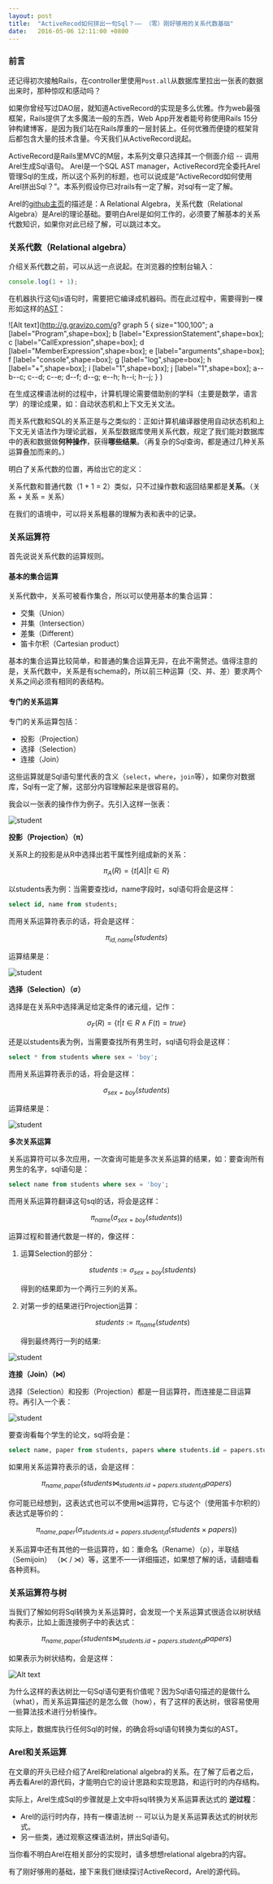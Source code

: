 ```yaml
---
layout: post
title:  "ActiveRecod如何拼出一句Sql？—— （零）刚好够用的关系代数基础"
date:   2016-05-06 12:11:00 +0800
---
```


### 前言

还记得初次接触Rails，在controller里使用`Post.all`从数据库里拉出一张表的数据出来时，那种惊叹和感动吗？

如果你曾经写过DAO层，就知道ActiveRecord的实现是多么优雅。作为web最强框架，Rails提供了太多魔法一般的东西，Web App开发者能号称使用Rails 15分钟构建博客，是因为我们站在Rails厚重的一层封装上。任何优雅而便捷的框架背后都包含大量的技术含量。今天我们从ActiveRecord说起。

ActiveRecord是Rails里MVC的M层，本系列文章只选择其一个侧面介绍 -- 调用Arel生成Sql语句。 Arel是一个SQL AST manager，ActiveRecord完全委托Arel管理Sql的生成，所以这个系列的标题，也可以说成是“ActiveRecord如何使用Arel拼出Sql？”。本系列假设你已对rails有一定了解，对sql有一定了解。

Arel的[github主页](https://github.com/rails/arel)的描述是：A Relational Algebra，关系代数（Relational Algebra）是Arel的理论基础。要明白Arel是如何工作的，必须要了解基本的关系代数知识，如果你对此已经了解，可以跳过本文。

### 关系代数（Relational algebra）

介绍关系代数之前，可以从远一点说起。在浏览器的控制台输入：

~~~ js
console.log(1 + 1);
~~~

在机器执行这句js语句时，需要把它编译成机器码。而在此过程中，需要得到一棵形如这样的[AST](https://en.wikipedia.org/wiki/Abstract_syntax_tree)：

![Alt text](http://g.gravizo.com/g?
  graph 5 {
  size="100,100";
  a [label="Program",shape=box];
  b [label="ExpressionStatement",shape=box];
  c [label="CallExpression",shape=box];
  d [label="MemberExpression",shape=box];
  e [label="arguments",shape=box];
  f [label="console",shape=box];
  g [label="log",shape=box];
  h [label="+",shape=box];
  i [label="1",shape=box];
  j [label="1",shape=box];
  a--b--c;
  c--d;
  c--e;
  d--f;
  d--g;
  e--h;
  h--i;
  h--j;
  }
)

在生成这棵语法树的过程中，计算机理论需要借助别的学科（主要是数学，语言学）的理论成果，如：自动状态机和上下文无关文法。

而关系代数和SQL的关系正是与之类似的：正如计算机编译器使用自动状态机和上下文无关语法作为理论武器，关系型数据库使用关系代数，规定了我们能对数据库中的表和数据做**何种操作**，获得**哪些结果**。（再复杂的Sql查询，都是通过几种关系运算叠加而来的。）

明白了关系代数的位置，再给出它的定义：

关系代数和普通代数（1 + 1 = 2）类似，只不过操作数和返回结果都是**关系**。（关系 + 关系 = 关系）

在我们的语境中，可以将关系粗暴的理解为表和表中的记录。

### 关系运算符

首先说说关系代数的运算规则。

#### 基本的集合运算

关系代数中，关系可被看作集合，所以可以使用基本的集合运算：

- 交集（Union）
- 并集（Intersection）
- 差集（Different）
- 笛卡尔积（Cartesian product）

基本的集合运算比较简单，和普通的集合运算无异，在此不需赘述。值得注意的是，关系代数中，关系是有schema的，所以前三种运算（交、并、差）要求两个关系之间必须有相同的表结构。

#### 专门的关系运算

专门的关系运算包括：

- 投影（Projection）
- 选择（Selection）
- 连接（Join）

这些运算就是Sql语句里代表的含义（`select`，`where`，`join`等），如果你对数据库，Sql有一定了解，这部分内容理解起来是很容易的。

我会以一张表的操作作为例子。先引入这样一张表：

![student](/images/student.png)

**投影（Projection）（π）**

关系R上的投影是从R中选择出若干属性列组成新的关系：

$$ \pi_A(R) = \{ t[A] | t\in R  \} $$

以students表为例：当需要查找id，name字段时，sql语句将会是这样：

~~~ sql
select id, name from students;
~~~

而用关系运算符表示的话，将会是这样：

$$ \pi_{id,name}(students) $$

运算结果是：

![student](/images/student_1.png)

**选择（Selection）（σ）**

选择是在关系R中选择满足给定条件的诸元组，记作：

$$ \sigma_F(R) = \{  t | t\in R \land F(t) = true\} $$

还是以students表为例，当需要查找所有男生时，sql语句将会是这样：

~~~ sql
select * from students where sex = 'boy';
~~~

而用关系运算符表示的话，将会是这样：

$$ \sigma_{sex = boy}(students)  $$

运算结果是：

![student](/images/student_2.png)

**多次关系运算**

关系运算符可以多次应用，一次查询可能是多次关系运算的结果，如：要查询所有男生的名字，sql语句是：

~~~ sql
select name from students where sex = 'boy';
~~~

而用关系运算符翻译这句sql的话，将会是这样：

$$ \pi_{name}(\sigma_{sex = boy}(students)) $$

运算过程和普通代数是一样的，像这样：

1. 运算Selection的部分：

   $$ students := \sigma_{sex = boy}(students) $$

   得到的结果即为一个两行三列的关系。

2. 对第一步的结果进行Projection运算：

   $$ students := \pi_{name}(students) $$

   得到最终两行一列的结果:

![student](/images/student_3.png)

**连接（Join）（⋈）**

选择（Selection）和投影（Projection）都是一目运算符，而连接是二目运算符。再引入一个表：

![student](/images/paper.png)

要查询看每个学生的论文，sql将会是：

~~~ sql
select name, paper from students, papers where students.id = papers.student_id;
~~~

如果用关系运算符表示的话，会是这样：

$$ \pi_{name,paper}(students \bowtie_{students.id = papers.student_id} papers) $$

你可能已经想到，这表达式也可以不使用⋈运算符，它与这个（使用笛卡尔积的）表达式是等价的：

$$ \pi_{name,paper}(\sigma_{students.id = papers.student_id}(students \times papers)) $$

关系运算中还有其他的一些运算符，如：重命名（Rename）（ρ），半联结（Semijoin） （⋉ / ⋊）等，这里不一一详细描述，如果想了解的话，请翻墙看各种资料。

### 关系运算符与树

当我们了解如何将Sql转换为关系运算时，会发现一个关系运算式很适合以树状结构表示，比如上面连接例子中的表达式：

$$ \pi_{name,paper}(students \bowtie_{students.id = papers.student_id} papers) $$

如果表示为树状结构，会是这样：


![Alt text](/images/final.png)

为什么这样的表达树比一句Sql语句更有价值呢？因为Sql语句描述的是做什么（what），而关系运算描述的是怎么做（how），有了这样的表达树，很容易使用一些算法技术进行分析操作。

实际上，数据库执行任何Sql的时候，的确会将sql语句转换为类似的AST。

### Arel和关系运算

在文章的开头已经介绍了Arel和relational algebra的关系。在了解了后者之后，再去看Arel的源代码，才能明白它的设计思路和实现思路，和运行时的内存结构。

实际上，Arel生成Sql的步骤就是上文中将sql转换为关系运算表达式的 **逆过程**：

- Arel的运行时内存，持有一棵语法树 -- 可以认为是关系运算表达式的树状形式。
- 另一些类，通过观察这棵语法树，拼出Sql语句。

当你看不明白Arel在相关部分的实现时，请多想想relational algebra的内容。

有了刚好够用的基础，接下来我们继续探讨ActiveRecord，Arel的源代码。

